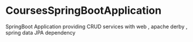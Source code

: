 # CoursesSpringBootApplication
SpringBoot Application  providing CRUD services with web , apache derby , spring data JPA dependency

